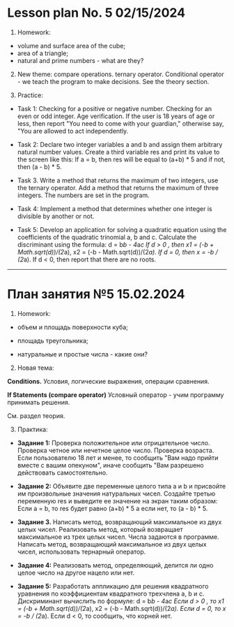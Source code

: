 # Lesson plan No. 5 02/15/2024

1. Homework:
- volume and surface area of the cube;
- area of a triangle;
- natural and prime numbers - what are they?

2. New theme:
   compare operations. ternary operator.
   Conditional operator - we teach the program to make decisions.
   See the theory section.

3. Practice:

- Task 1:
  Checking for a positive or negative number.
  Checking for an even or odd integer.
  Age verification. If the user is 18 years of age or less, then report "You need to
  come with your guardian," otherwise say, "You are allowed to act independently.

- Task 2:
  Declare two integer variables a and b and assign them arbitrary natural number values.
  Create a third variable res and print its value to the screen like this:
  If a = b, then res will be equal to (a+b) * 5 and if not, then (a - b) * 5.

- Task 3. Write a method that returns the maximum of two integers, use the ternary operator.
  Add a method that returns the maximum of three integers. The numbers are set in the program.

- Task 4:
  Implement a method that determines whether one integer is divisible by another or not.

- Task 5:
  Develop an application for solving a quadratic equation using the coefficients of the quadratic trinomial a, b and c.
  Calculate the discriminant using the formula: d = b*b - 4*a*c
  If d > 0 , then x1 = (-b + Math.sqrt(d))/(2*a), x2 = (-b - Math.sqrt(d))/(2*a).
  If d = 0, then x = -b / (2*a).
  If d < 0, then report that there are no roots.

---------------------------------

# План занятия №5 15.02.2024

1. Homework:
- объем и площадь поверхности куба;
- площадь треугольника;

- натуральные и простые числа - какие они?

2. Новая тема:

**Conditions.** 
Условия, логические выражения, операции сравнения.

**If Statements (compare operator)** 
Условный оператор - учим программу принимать решения.

См. раздел теория.

3. Практика:

- **Задание 1:**
  Проверка положительное или отрицательное число.
  Проверка четное или нечетное целое число.
  Проверка возраста. Если пользователю 18 лет и менее, то сообщить "Вам надо
  прийти вместе с вашим опекуном", иначе сообщить "Вам разрешено действовать самостоятельно.

- **Задание 2:**
  Объявите две переменные целого типа a и b и присвойте им произвольные значения натуральных чисел.
  Создайте третью переменную res и выведите ее значение на экран таким образом:
  Если a = b, то res будет равно (a+b) * 5 a если нет, то (a - b) * 5.

- **Задание 3.** Написать метод, возвращающий максимальное из двух целых чисел.
  Реализовать метод, который возвращает максимальное из трех целых чисел. Числа задаются в программе.
  Написать метод, возвращающий максимальное из двух целых чисел, использовать тернарный оператор.

- **Задание 4:**
  Реализовать метод, определяющий, делится ли одно целое число на другое нацело или нет.

- **Задание 5:**
  Разработать аппликацию для решения квадратного уравнения по коэффициентам квадратного трехчлена а, b и с.
  Дискриминант вычислить по формуле: d = b*b - 4*a*c
  Если d > 0 , то x1 = (-b + Math.sqrt(d))/(2*a), x2 = (-b - Math.sqrt(d))/(2*a).
  Если d = 0, то x = -b / (2*a).
  Если d < 0, то сообщить, что корней нет. 
